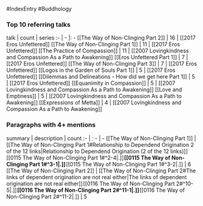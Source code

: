 #IndexEntry #Buddhology

### Top 10 referring talks
talk | count | series
:- | - |: -
[[The Way of Non-Clinging Part 2]] | 16 | [[2017 Eros Unfettered]]
[[The Way of Non-Clinging Part 1]] | 11 | [[2017 Eros Unfettered]]
[[The Practice of Compassion]] | 11 | [[2007 Lovingkindness and Compassion As a Path to Awakening]]
[[Eros Unfettered Part 1]] | 7 | [[2017 Eros Unfettered]]
[[The Way of Non-Clinging Part 3]] | 7 | [[2017 Eros Unfettered]]
[[Logos in the Garden of Souls Part 1]] | 5 | [[2017 Eros Unfettered]]
[[Dilemmas and Delineations - How did we get here Part 1]] | 5 | [[2017 Eros Unfettered]]
[[Equanimity in Compassion]] | 5 | [[2007 Lovingkindness and Compassion As a Path to Awakening]]
[[Love and Emptiness]] | 5 | [[2007 Lovingkindness and Compassion As a Path to Awakening]]
[[Expressions of Metta]] | 4 | [[2007 Lovingkindness and Compassion As a Path to Awakening]]

### Paragraphs with 4+ mentions
summary | description | count
:- | : - | -
[[The Way of Non-Clinging Part 1]] | [[The Way of Non-Clinging Part 1#Relationship to Dependend Origination 2 of the 12 links\|Relationship to Dependend Origination (2 of the 12 links)]] [[0115 The Way of Non-Clinging Part 1#^2-4\|.]] **[[0115 The Way of Non-Clinging Part 1#^3-1\|.]]** [[0115 The Way of Non-Clinging Part 1#^3-2\|.]] | 6
[[The Way of Non-Clinging Part 2]] | [[The Way of Non-Clinging Part 2#The links of dependent origination are not real either\|The links of dependent origination are not real either]] [[0116 The Way of Non-Clinging Part 2#^10-5\|.]] **[[0116 The Way of Non-Clinging Part 2#^11-1\|.]]** [[0116 The Way of Non-Clinging Part 2#^11-2\|.]] | 5

